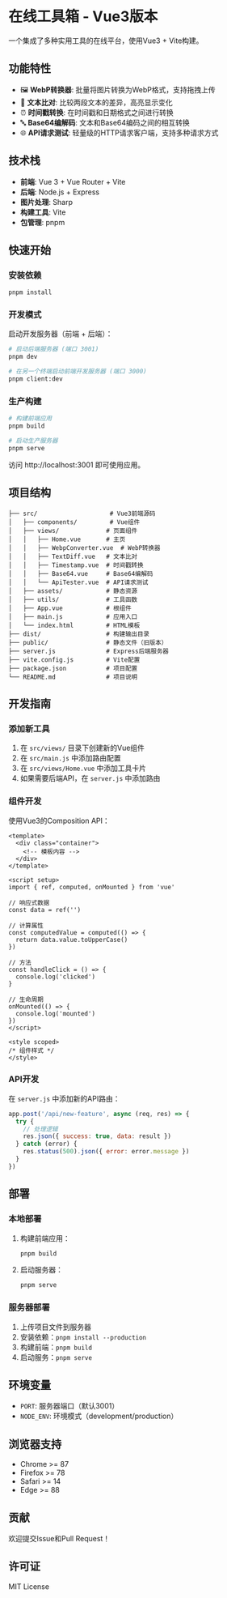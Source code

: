 # 在线工具箱 - Vue3版本

一个集成了多种实用工具的在线平台，使用Vue3 + Vite构建。

## 功能特性

- 🖼️ **WebP转换器**: 批量将图片转换为WebP格式，支持拖拽上传
- 📝 **文本比对**: 比较两段文本的差异，高亮显示变化
- ⏰ **时间戳转换**: 在时间戳和日期格式之间进行转换
- 🔤 **Base64编解码**: 文本和Base64编码之间的相互转换
- 🌐 **API请求测试**: 轻量级的HTTP请求客户端，支持多种请求方式

## 技术栈

- **前端**: Vue 3 + Vue Router + Vite
- **后端**: Node.js + Express
- **图片处理**: Sharp
- **构建工具**: Vite
- **包管理**: pnpm

## 快速开始

### 安装依赖

```bash
pnpm install
```

### 开发模式

启动开发服务器（前端 + 后端）：

```bash
# 启动后端服务器 (端口 3001)
pnpm dev

# 在另一个终端启动前端开发服务器 (端口 3000)
pnpm client:dev
```

### 生产构建

```bash
# 构建前端应用
pnpm build

# 启动生产服务器
pnpm serve
```

访问 http://localhost:3001 即可使用应用。

## 项目结构

```
├── src/                    # Vue3前端源码
│   ├── components/         # Vue组件
│   ├── views/             # 页面组件
│   │   ├── Home.vue       # 主页
│   │   ├── WebpConverter.vue  # WebP转换器
│   │   ├── TextDiff.vue   # 文本比对
│   │   ├── Timestamp.vue  # 时间戳转换
│   │   ├── Base64.vue     # Base64编解码
│   │   └── ApiTester.vue  # API请求测试
│   ├── assets/            # 静态资源
│   ├── utils/             # 工具函数
│   ├── App.vue            # 根组件
│   ├── main.js            # 应用入口
│   └── index.html         # HTML模板
├── dist/                  # 构建输出目录
├── public/                # 静态文件（旧版本）
├── server.js              # Express后端服务器
├── vite.config.js         # Vite配置
├── package.json           # 项目配置
└── README.md              # 项目说明
```

## 开发指南

### 添加新工具

1. 在 `src/views/` 目录下创建新的Vue组件
2. 在 `src/main.js` 中添加路由配置
3. 在 `src/views/Home.vue` 中添加工具卡片
4. 如果需要后端API，在 `server.js` 中添加路由

### 组件开发

使用Vue3的Composition API：

```vue
<template>
  <div class="container">
    <!-- 模板内容 -->
  </div>
</template>

<script setup>
import { ref, computed, onMounted } from 'vue'

// 响应式数据
const data = ref('')

// 计算属性
const computedValue = computed(() => {
  return data.value.toUpperCase()
})

// 方法
const handleClick = () => {
  console.log('clicked')
}

// 生命周期
onMounted(() => {
  console.log('mounted')
})
</script>

<style scoped>
/* 组件样式 */
</style>
```

### API开发

在 `server.js` 中添加新的API路由：

```javascript
app.post('/api/new-feature', async (req, res) => {
  try {
    // 处理逻辑
    res.json({ success: true, data: result })
  } catch (error) {
    res.status(500).json({ error: error.message })
  }
})
```

## 部署

### 本地部署

1. 构建前端应用：
   ```bash
   pnpm build
   ```

2. 启动服务器：
   ```bash
   pnpm serve
   ```

### 服务器部署

1. 上传项目文件到服务器
2. 安装依赖：`pnpm install --production`
3. 构建前端：`pnpm build`
4. 启动服务：`pnpm serve`

## 环境变量

- `PORT`: 服务器端口（默认3001）
- `NODE_ENV`: 环境模式（development/production）

## 浏览器支持

- Chrome >= 87
- Firefox >= 78
- Safari >= 14
- Edge >= 88

## 贡献

欢迎提交Issue和Pull Request！

## 许可证

MIT License 